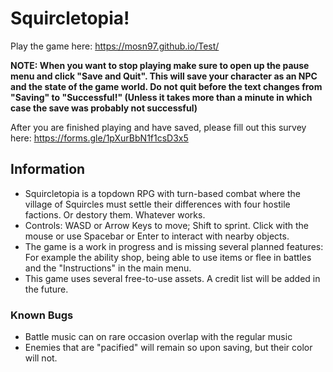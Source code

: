 # Squircletopia!

Play the game here: https://mosn97.github.io/Test/

**NOTE: When you want to stop playing make sure to open up the pause menu and click "Save and Quit". This will save your character as an NPC and the state of the game world. Do not quit before the text changes from "Saving" to "Successful!" (Unless it takes more than a minute in which case the save was probably not successful)**

After you are finished playing and have saved, please fill out this survey here: https://forms.gle/1pXurBbN1f1csD3x5

## Information

- Squircletopia is a topdown RPG with turn-based combat where the village of Squircles must settle their differences with four hostile factions. Or destory them. Whatever works.
- Controls: WASD or Arrow Keys to move; Shift to sprint. Click with the mouse or use Spacebar or Enter to interact with nearby objects.
- The game is a work in progress and is missing several planned features: For example the ability shop, being able to use items or flee in battles and the "Instructions" in the main menu.
- This game uses several free-to-use assets. A credit list will be added in the future.

### Known Bugs

- Battle music can on rare occasion overlap with the regular music
- Enemies that are "pacified" will remain so upon saving, but their color will not.
